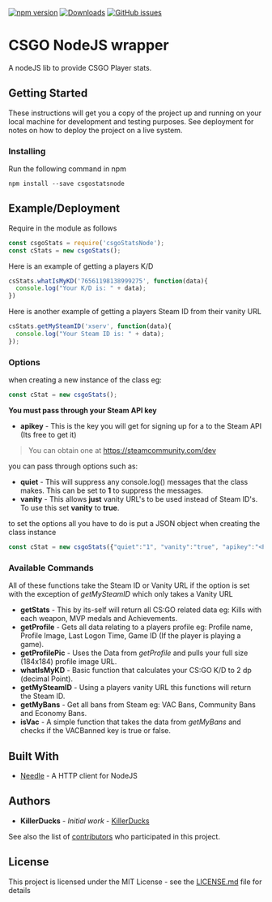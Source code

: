 [![npm version](https://badge.fury.io/js/csgostatsnode.svg)](https://badge.fury.io/js/csgostatsnode)
[![Downloads][downloads-image]][npm-url]
[![GitHub issues](https://img.shields.io/github/issues/KillerDucks/csgoStats.svg)](https://github.com/KillerDucks/csgoStats/issues)

# CSGO NodeJS wrapper

A nodeJS lib to provide CSGO Player stats.

## Getting Started

These instructions will get you a copy of the project up and running on your local machine for development and testing purposes. See deployment for notes on how to deploy the project on a live system.

### Installing

Run the following command in npm

```
npm install --save csgostatsnode
```

## Example/Deployment

Require in the module as follows

```js
const csgoStats = require('csgoStatsNode');
const cStats = new csgoStats();
```

Here is an example of getting a players K/D

```js
csStats.whatIsMyKD('76561198138999275', function(data){
  console.log("Your K/D is: " + data);
})
```

Here is another example of getting a players Steam ID from their vanity URL

```js
csStats.getMySteamID('xserv', function(data){
  console.log("Your Steam ID is: " + data);
});
```

### Options

when creating a new instance of the class eg:

```js
const cStat = new csgoStats();
```

**You must pass through your Steam API key**

* **apikey** - This is the key you will get for signing up for a to the Steam API (Its free to get it)

>You can obtain one at https://steamcommunity.com/dev

you can pass through options such as:

* **quiet** - This will suppress any console.log() messages that the class makes. This can be set to **1** to suppress the messages.
* **vanity** - This allows **just** vanity URL's to be used instead of Steam ID's. To use this set **vanity** to **true**.

to set the options all you have to do is put a JSON object when creating the class instance

```js
const cStat = new csgoStats({"quiet":"1", "vanity":"true", "apikey":"<Put your Steam API key here>"});
```

### Available Commands

All of these functions take the Steam ID or Vanity URL if the option is set with the exception of *getMySteamID* which only takes a Vanity URL
* **getStats** - This by its-self will return all CS:GO related data eg: Kills with each weapon, MVP medals and Achievements.
* **getProfile** - Gets all data relating to a players profile eg: Profile name, Profile Image, Last Logon Time, Game ID (If the player is
                   playing a game).
* **getProfilePic** - Uses the Data from *getProfile* and pulls your full size (184x184) profile image URL.
* **whatIsMyKD** - Basic function that calculates your CS:GO K/D to 2 dp (decimal Point).
* **getMySteamID** - Using a players vanity URL this functions will return the Steam ID.
* **getMyBans** - Get all bans from Steam eg: VAC Bans, Community Bans and Economy Bans.
* **isVac** - A simple function that takes the data from *getMyBans* and checks if the VACBanned key is true or false.

## Built With

* [Needle](https://www.npmjs.com/package/needle) - A HTTP client for NodeJS

## Authors

* **KillerDucks** - *Initial work* - [KillerDucks](https://github.com/KillerDucks)

See also the list of [contributors](https://github.com/KillerDucks/csgoStats/contributors) who participated in this project.

## License

This project is licensed under the MIT License - see the [LICENSE.md](LICENSE.md) file for details


[npm-url]: https://npmjs.org/package/csgostatsnode
[downloads-image]: http://img.shields.io/npm/dm/csgostatsnode.svg
